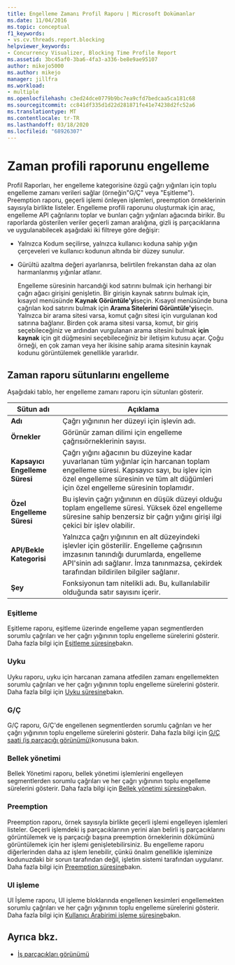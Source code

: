 ```yaml
---
title: Engelleme Zamanı Profil Raporu | Microsoft Dokümanlar
ms.date: 11/04/2016
ms.topic: conceptual
f1_keywords:
- vs.cv.threads.report.blocking
helpviewer_keywords:
- Concurrency Visualizer, Blocking Time Profile Report
ms.assetid: 3bc45af0-3ba6-4fa3-a336-be8e9ae95107
author: mikejo5000
ms.author: mikejo
manager: jillfra
ms.workload:
- multiple
ms.openlocfilehash: c3ed24dce0779b9bc7ea9cfd7bedcaa5ca181c68
ms.sourcegitcommit: cc841df335d1d22d281871fe41e74238d2fc52a6
ms.translationtype: MT
ms.contentlocale: tr-TR
ms.lasthandoff: 03/18/2020
ms.locfileid: "68926307"
---
```

# <a name="blocking-time-profile-report"></a>Zaman profili raporunu engelleme
Profil Raporları, her engelleme kategorisine özgü çağrı yığınları için toplu engelleme zamanı verileri sağlar (örneğin"G/Ç" veya "Eşitleme"). Preemption raporu, geçerli işlemi önleyen işlemleri, preemption örneklerinin sayısıyla birlikte listeler. Engelleme profili raporunu oluşturmak için araç, engelleme API çağrılarını toplar ve bunları çağrı yığınları ağacında birikir. Bu raporlarda gösterilen veriler geçerli zaman aralığına, gizli iş parçacıklarına ve uygulanabilecek aşağıdaki iki filtreye göre değişir:

- Yalnızca Kodum seçilirse, yalnızca kullanıcı koduna sahip yığın çerçeveleri ve kullanıcı kodunun altında bir düzey sunulur.

- Gürültü azaltma değeri ayarlanırsa, belirtilen frekanstan daha az olan harmanlanmış yığınlar atlanır.

  Engelleme süresinin harcandıği kod satırını bulmak için herhangi bir çağrı ağacı girişini genişletin. Bir girişin kaynak satırını bulmak için, kısayol menüsünde **Kaynak Görüntüle'yi**seçin. Kısayol menüsünde buna çağrılan kod satırını bulmak için **Arama Sitelerini Görüntüle'yi**seçin. Yalnızca bir arama sitesi varsa, komut çağrı sitesi için vurgulanan kod satırına bağlanır. Birden çok arama sitesi varsa, komut, bir giriş seçebileceğiniz ve ardından vurgulanan arama sitesini bulmak **için kaynak** için git düğmesini seçebileceğiniz bir iletişim kutusu açar. Çoğu örneği, en çok zaman veya her ikisine sahip arama sitesinin kaynak kodunu görüntülemek genellikle yararlıdır.

## <a name="blocking-time-report-columns"></a>Zaman raporu sütunlarını engelleme
 Aşağıdaki tablo, her engelleme zamanı raporu için sütunları gösterir.

|Sütun adı|Açıklama|
|-----------------|-----------------|
|**Adı**|Çağrı yığınının her düzeyi için işlevin adı.|
|**Örnekler**|Görünür zaman dilimi için engelleme çağrısıörneklerinin sayısı.|
|**Kapsayıcı Engelleme Süresi**|Çağrı yığını ağacının bu düzeyine kadar yuvarlanan tüm yığınlar için harcanan toplam engelleme süresi. Kapsayıcı sayı, bu işlev için özel engelleme süresinin ve tüm alt düğümleri için özel engelleme süresinin toplamıdır.|
|**Özel Engelleme Süresi**|Bu işlevin çağrı yığınının en düşük düzeyi olduğu toplam engelleme süresi. Yüksek özel engelleme süresine sahip benzersiz bir çağrı yığını girişi ilgi çekici bir işlev olabilir.|
|**API/Bekle Kategorisi**|Yalnızca çağrı yığınının en alt düzeyindeki işlevler için gösterilir. Engelleme çağrısının imzasının tanındığı durumlarda, engelleme API'sinin adı sağlanır. İmza tanınmazsa, çekirdek tarafından bildirilen bilgiler sağlanır.|
|**Şey**|Fonksiyonun tam nitelikli adı. Bu, kullanılabilir olduğunda satır sayısını içerir.|

### <a name="synchronization"></a>Eşitleme
 Eşitleme raporu, eşitleme üzerinde engelleme yapan segmentlerden sorumlu çağrıları ve her çağrı yığınının toplu engelleme sürelerini gösterir. Daha fazla bilgi için [Eşitleme süresine](../profiling/synchronization-time.md)bakın.

### <a name="sleep"></a>Uyku
 Uyku raporu, uyku için harcanan zamana atfedilen zamanı engellemekten sorumlu çağrıları ve her çağrı yığınının toplu engelleme sürelerini gösterir. Daha fazla bilgi için [Uyku süresine](../profiling/sleep-time.md)bakın.

### <a name="io"></a>G/Ç
 G/Ç raporu, G/Ç'de engellenen segmentlerden sorumlu çağrıları ve her çağrı yığınının toplu engelleme sürelerini gösterir. Daha fazla bilgi için [G/Ç saati (iş parçacığı görünümü)](../profiling/i-o-time-threads-view.md)konusuna bakın.

### <a name="memory-management"></a>Bellek yönetimi
 Bellek Yönetimi raporu, bellek yönetimi işlemlerini engelleyen segmentlerden sorumlu çağrıları ve her çağrı yığınının toplu engelleme sürelerini gösterir. Daha fazla bilgi için [Bellek yönetimi süresine](../profiling/memory-management-time.md)bakın.

### <a name="preemption"></a>Preemption
 Preemption raporu, örnek sayısıyla birlikte geçerli işlemi engelleyen işlemleri listeler.  Geçerli işlemdeki iş parçacıklarının yerini alan belirli iş parçacıklarını görüntülemek ve iş parçacığı başına preemption örneklerinin dökümünü görüntülemek için her işlemi genişletebilirsiniz. Bu engelleme raporu diğerlerinden daha az işlem lenebilir, çünkü önalım genellikle işleminize kodunuzdaki bir sorun tarafından değil, işletim sistemi tarafından uygulanır. Daha fazla bilgi için [Preemption süresine](../profiling/preemption-time.md)bakın.

### <a name="ui-processing"></a>UI işleme
 UI İşleme raporu, UI işleme bloklarında engellenen kesimleri engellemekten sorumlu çağrıları ve her çağrı yığınının toplu engelleme sürelerini gösterir. Daha fazla bilgi için [Kullanıcı Arabirimi işleme süresine](../profiling/ui-processing-time.md)bakın.

## <a name="see-also"></a>Ayrıca bkz.
- [İş parçacıkları görünümü](../profiling/threads-view-parallel-performance.md)